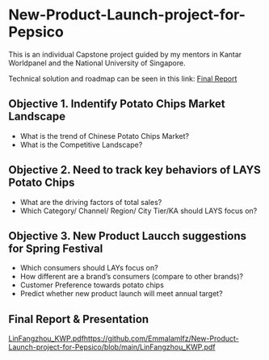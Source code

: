 # New-Product-Launch-project-for-Pepsico
This is an individual Capstone project guided by my mentors in Kantar Worldpanel and the National University of Singapore.

Technical solution and roadmap can be seen in this link: [Final Report](https://github.com/Emmalamlfz/New-Product-Launch-project-for-Pepsico/blob/main/LinFangzhou_KWP.pdf)

## Objective 1. Indentify Potato Chips Market Landscape
- What is the trend of Chinese Potato Chips Market?
- What is the Competitive Landscape? 

## Objective 2. Need to track key behaviors of LAYS Potato Chips
- What are the driving factors of total sales?
- Which Category/ Channel/ Region/ City Tier/KA should LAYS focus on?

## Objective 3. New Product Laucch suggestions for Spring Festival
- Which consumers should LAYs focus on? 
- How different are a brand’s consumers (compare to other brands)?
- Customer Preference towards potato chips
- Predict whether new product launch will meet annual target?


## Final Report & Presentation
[LinFangzhou_KWP.pdf](https://github.com/Emmalamlfz/New-Product-Launch-project-for-Pepsico/blob/main/LinFangzhou_KWP.pdf)https://github.com/Emmalamlfz/New-Product-Launch-project-for-Pepsico/blob/main/LinFangzhou_KWP.pdf
